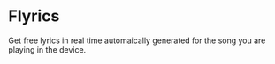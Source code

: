 # Flyrics
Get free lyrics in real time automaically generated for the song you are playing in the device.
